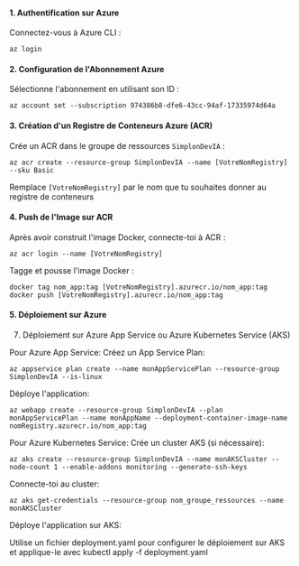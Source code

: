 #### 1. Authentification sur Azure

Connectez-vous à Azure CLI :

```
az login
```

#### 2. Configuration de l'Abonnement Azure

Sélectionne l'abonnement en utilisant son ID :

```
az account set --subscription 974386b8-dfe6-43cc-94af-17335974d64a
```

#### 3. Création d'un Registre de Conteneurs Azure (ACR)

Crée un ACR dans le groupe de ressources `SimplonDevIA`  :

```
az acr create --resource-group SimplonDevIA --name [VotreNomRegistry] --sku Basic
```
Remplace `[VotreNomRegistry]` par le nom que tu souhaites donner au registre de conteneurs

#### 4. Push de l'Image sur ACR

Après avoir construit l'image Docker, connecte-toi à ACR :

```
az acr login --name [VotreNomRegistry]
```

Tagge et pousse l'image Docker :

```
docker tag nom_app:tag [VotreNomRegistry].azurecr.io/nom_app:tag
docker push [VotreNomRegistry].azurecr.io/nom_app:tag
```

#### 5. Déploiement sur Azure

7. Déploiement sur Azure App Service ou Azure Kubernetes Service (AKS)

Pour Azure App Service:
Créez un App Service Plan:

```
az appservice plan create --name monAppServicePlan --resource-group SimplonDevIA --is-linux
```

Déploye l'application:

```
az webapp create --resource-group SimplonDevIA --plan monAppServicePlan --name monAppName --deployment-container-image-name nomRegistry.azurecr.io/nom_app:tag
```

Pour Azure Kubernetes Service:
Crée un cluster AKS (si nécessaire):

```
az aks create --resource-group SimplonDevIA --name monAKSCluster --node-count 1 --enable-addons monitoring --generate-ssh-keys
```

Connecte-toi au cluster:

```
az aks get-credentials --resource-group nom_groupe_ressources --name monAKSCluster
```

Déploye l'application sur AKS:

Utilise un fichier deployment.yaml pour configurer le déploiement sur AKS et applique-le avec kubectl apply -f deployment.yaml

